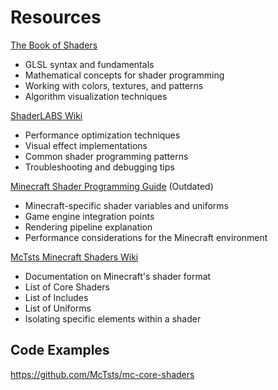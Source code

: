 # Resources

[The Book of Shaders](https://thebookofshaders.com/)

- GLSL syntax and fundamentals
- Mathematical concepts for shader programming
- Working with colors, textures, and patterns
- Algorithm visualization techniques


[ShaderLABS Wiki](https://shaderlabs.org/wiki/Shader_tricks) 

- Performance optimization techniques
- Visual effect implementations
- Common shader programming patterns
- Troubleshooting and debugging tips


[Minecraft Shader Programming Guide](https://docs.google.com/document/d/15TOAOVLgSNEoHGzpNlkez5cryH3hFF3awXL5Py81EMk/edit) (Outdated) 

- Minecraft-specific shader variables and uniforms
- Game engine integration points
- Rendering pipeline explanation
- Performance considerations for the Minecraft environment



[McTsts Minecraft Shaders Wiki](https://github.com/McTsts/Minecraft-Shaders-Wiki) 

- Documentation on Minecraft's shader format
- List of Core Shaders
- List of Includes
- List of Uniforms
- Isolating specific elements within a shader

## Code Examples

https://github.com/McTsts/mc-core-shaders